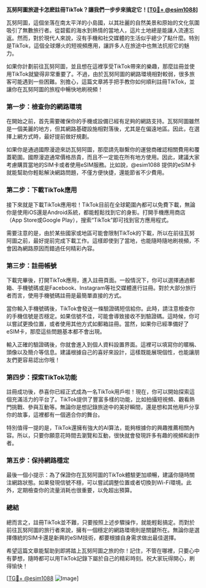 **瓦努阿圖旅遊卡怎麽註冊TikTok？讓我們一步步來搞定它！[[TG💪+ @esim1088](https://t.me/s/esim1088)]**

瓦努阿圖，這個坐落在南太平洋的小島國，以其壯麗的自然美景和原始的文化氛圍吸引了無數旅行者。從碧藍的海水到熱情的當地人，這片土地總是能讓人流連忘返。然而，對於現代人來說，沒有手機和社交媒體的生活似乎總少了點什麼。特別是TikTok，這個全球爆火的短視頻應用，讓許多人在旅途中也無法抗拒它的魅力。

如果你計劃前往瓦努阿圖，並且想在這裡享受TikTok帶來的樂趣，那麼註冊並使用TikTok就變得非常重要了。不過，由於瓦努阿圖的網路環境相對較弱，很多旅客可能遇到一些困難。別擔心，這篇文章將手把手教你如何順利註冊TikTok，並讓你在瓦努阿圖的旅程中暢快地刷視頻！

### 第一步：檢查你的網路環境

在開始之前，首先需要確保你的手機或設備已經有足夠的網路支持。瓦努阿圖雖然是一個美麗的地方，但其網路基礎設施相對落後，尤其是在偏遠地區。因此，在選擇上網方式時，最好提前做好規劃。

如果你是通過國際漫遊來訪瓦努阿圖，那麼請先聯繫你的運營商確認相關費用和覆蓋範圍。國際漫遊通常價格昂貴，而且不一定能在所有地方使用。因此，建議大家考慮購買當地的SIM卡或者使用eSIM服務。比如說，@esim1088 提供的eSIM卡就能幫助你輕鬆解決網路問題，不僅方便快捷，還能節省不少費用。

### 第二步：下載TikTok應用

接下來就是下載TikTok應用啦！TikTok目前在全球範圍內都可以免費下載，無論你是使用iOS還是Android系統，都能輕鬆找到它的身影。打開手機應用商店（App Store或Google Play），搜索“TikTok”即可找到官方應用程式。

需要注意的是，由於某些國家或地區可能會限制TikTok的下載，所以在前往瓦努阿圖之前，最好提前完成下載工作。這樣即使到了當地，也能隨時隨地刷視頻，不會因為網路原因而錯過任何精彩內容。

### 第三步：註冊帳號

下載完畢後，打開TikTok應用，進入註冊頁面。一般情況下，你可以選擇通過郵箱、手機號碼或是Facebook、Instagram等社交媒體進行註冊。對於大部分旅行者而言，使用手機號碼註冊是最簡單直接的方式。

當你輸入手機號碼後，TikTok會發送一條驗證碼短信給你。此時，請注意檢查你的手機信號是否穩定。如果信號不佳，可能會導致接收不到驗證碼。這時候，你可以嘗試更換位置，或者使用其他方式如郵箱註冊。當然，如果你已經準備好了eSIM卡，那麼這些問題基本都不會出現。

輸入正確的驗證碼後，你就會進入到個人資料設置界面。這裡可以填寫你的暱稱、頭像以及簡介等信息。建議根據自己的喜好來設計，這樣既能展現個性，也能讓朋友們更容易認出你哦！

### 第四步：探索TikTok功能

註冊成功後，恭喜你已經正式成為一名TikTok用戶啦！現在，你可以開始探索這個充滿活力的平台了。TikTok提供了豐富多樣的功能，比如拍攝短視頻、觀看熱門挑戰、參與互動等。無論你是想記錄旅途中的美好瞬間，還是想和其他用戶分享你的故事，這裡都有一個適合你的舞台。

特別值得一提的是，TikTok還擁有強大的AI算法，能夠根據你的興趣推薦相關內容。所以，只要你願意花時間去瀏覽和互動，很快就會發現許多有趣的視頻和創作者。

### 第五步：保持網路穩定

最後一個小提示：為了保證你在瓦努阿圖的TikTok體驗更加順暢，建議你隨時關注網路狀態。如果發現信號不穩，可以嘗試調整位置或者切換到Wi-Fi環境。此外，定期檢查你的流量消耗也很重要，以免超出預算。

### 總結

總而言之，註冊TikTok並不難，只要按照上述步驟操作，就能輕鬆搞定。而對於前往瓦努阿圖的旅行者來說，擁有一個穩定的網路環境則是關鍵所在。無論你是選擇傳統的SIM卡還是新興的eSIM技術，都要根據自身需求做出最佳選擇。

希望這篇文章能幫助到即將踏上瓦努阿圖之旅的你！記住，不管在哪裡，只要心中有夢想，隨時都可以用TikTok記錄下屬於自己的精彩時刻。祝大家玩得開心，刷得愉快！

[[TG💪+ @esim1088](https://t.me/s/esim1088) ![Image](https://i.postimg.cc/4NQfJmqS/Snipaste-2025-05-13-00-14-12.png)]